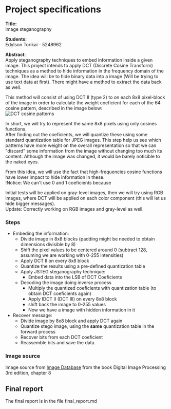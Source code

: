 # Project specifications
**Title:**  
Image steganography  

**Students:**  
Edylson Torikai - 5248962  

**Abstract**:  
Apply steganography techniques to embed information inside a given image. This project intends to apply DCT (Discrete Cosine Transform) techniques as a method to hide information in the frequency domain of the image. The idea will be to hide binary data into a image (Will be trying to use text data at first). There might have a method to extract the data back as well.  
  
This method will consist of using DCT II (type 2) to on each 8x8 pixel-block of the image in order to calculate the weight coeficient for each of the 64 cosine pattern, described in the image below:  
![DCT cosine patterns](https://upload.wikimedia.org/wikipedia/commons/2/23/Dctjpeg.png)
  
In short, we will try to represent the same 8x8 pixels using only cosines functions.  
After finding out the coeficients, we will quantize these using some standard quantization table for JPEG images. This step help us see which patterns have more weight on the overall representation so that we can "discard" some information from the image without changing too much its content. Although the image was changed, it would be barely noticible to the naked eyes.  

From this idea, we will use the fact that high-frequencies cosine functions have lower impact to hide information in these.  
!Notice: We can't use 0 and 1 coeficients because 

Initial tests will be applied on gray-level images, then we will try using RGB images, where DCT will be applied on each color component (this will let us hide bigger messages).  
Update: Correctly working on RGB images and gray-level as well.

### Steps
- Embeding the information:
    - Divide image in 8x8 blocks (padding might be needed to obtain dimensions divisible by 8)
    - Shift the pixel values to be centered around 0 (subtract 128, assuming we are working with 0-255 intensities)
    - Apply DCT II on every 8x8 block
    - Quantize the results using a pre-defined quantization table
    - Apply JSTEG steganography technique:
        - Embed data into the LSB of DCT Coeficients
    - Decoding the image doing inverse process
        - Multiply the quantized coeficients with quantization table (to obtain DCT coeficients again)
        - Apply IDCT II (DCT III) on every 8x8 block
        - shift back the image to 0-255 values
        - Now we have a image with hidden information in it
- Recover message:
    - Divide image by 8x8 block and apply DCT again
    - Quantize stego image, using the **same** quantization table in the forward process
    - Recover bits from each DCT coeficient
    - Reassemble bits and save the data.

### Image source
Image source from [Image Database](http://www.imageprocessingplace.com/DIP-3E/dip3e_book_images_downloads.htm) from the book Digital Image Processing 3rd edition, chapter 8

## Final report
The final report is in the file final_report.md